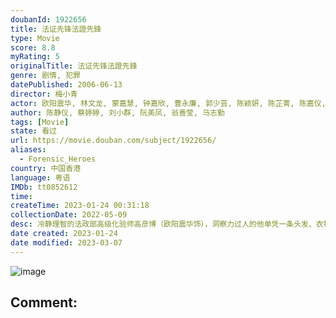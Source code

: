 ```yaml
---
doubanId: 1922656
title: 法证先锋法證先鋒
type: Movie
score: 8.8
myRating: 5
originalTitle: 法证先锋法證先鋒
genre: 剧情, 犯罪
datePublished: 2006-06-13
director: 梅小青
actor: 欧阳震华, 林文龙, 蒙嘉慧, 钟嘉欣, 曹永廉, 郭少芸, 陈颖妍, 陈芷菁, 陈嘉仪, 陈思齐, 刘江, 麦嘉伦, 骆应钧, 罗君左, 韩马利, 李国麟, 李丽丽, 鲁文杰, 陈勉良, 王贤志, 梁竞徽, 胡译聪, 李冈龙, 钟志光, 李雨阳, 祝文君, 戴耀明, 沈可欣, 欧瑞伟, 彭皓锋, 赵乐贤, 张智轩, 郑俊弘, 傅剑虹, 何启南, 何俊轩, 杨秀惠, 张松枝, 陈荣峻, 古明华, 黎诺懿, 谷峰, 陈自瑶, 唐诗咏, 陈法拉, 刘锦玲, 李思捷, 邵传勇, 郭耀明, 林映辉, 陈琪, 王树熹, 郑世豪, 贺文杰, 夏竹欣, 杨卓娜, 李海生, 韦家雄, 赵永洪
author: 陈静仪, 蔡婷婷, 刘小群, 阮美凤, 翁善莹, 马志勤
tags: [Movie]
state: 看过
url: https://movie.douban.com/subject/1922656/
aliases:
  - Forensic_Heroes
country: 中国香港
language: 粤语
IMDb: tt0852612
time: 
createTime: 2023-01-24 00:31:18
collectionDate: 2022-05-09
desc: 冷静理智的法政部高级化验师高彦博（欧阳震华饰），洞察力过人的他单凭一条头发、衣物纤维便能协助警方破案。但他没有想到的是，妻子的弟弟、身为法医的古泽琛（林文龙饰）和高级督察梁小柔（蒙嘉慧饰），都怀...
date created: 2023-01-24
date modified: 2023-03-07
---
```


![image](p2373073796.jpg)

Comment:
---
